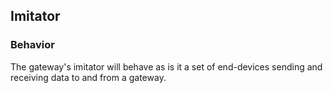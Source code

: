 Imitator
--------

### Behavior

The gateway's imitator will behave as is it a set of end-devices sending and receiving data to
and from a gateway.


